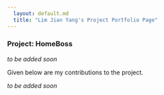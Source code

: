 ```yaml
---
  layout: default.md
  title: "Lim Jian Yang's Project Portfolio Page"
---
```


### Project: HomeBoss

*to be added soon*

Given below are my contributions to the project.

*to be added soon*
